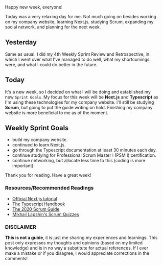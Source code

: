 Happy new week, everyone!

Today was a very relaxing day for me. Not much going on besides working on my company website, learning Next.js, studying Scrum, expanding my social network, and planning for the next week.

## Yesterday

Same as usual. I did my 4th Weekly Sprint Review and Retrospective, in which I went over what I've managed to do well, what my shortcomings were, and what I could do better in the future.

## Today

It's a new week, so I decided on what I will be doing and established my new `Sprint Goals`. My focus for this week will be **Next.js** and **Typescript** as I'm using these technologies for my company website. I'll still be studying **Scrum**, but going to put the guide writing on hold. Finishing my company website is more beneficial to me as of the moment.

## Weekly Sprint Goals

- build my company website.
- continued to learn Next.js.
- go through the Typescript documentation at least 30 minutes each day.
- continue studying for Professional Scrum Master I (PSM I) certification.
- continue networking, but allocate less time to this (coding is more important).

Thank you for reading. Have a great week!

### Resources/Recommended Readings

- [Official Next.js tutorial](https://nextjs.org/learn/basics/create-nextjs-app?utm_source=next-site&utm_medium=nav-cta&utm_campaign=next-website)
- [The Typescript Handbook](https://www.typescriptlang.org/docs/handbook/intro.html)
- [The 2020 Scrum Guide](https://scrumguides.org/scrum-guide.html)
- [Mikhail Lapshin's Scrum Quizzes](https://mlapshin.com/index.php/scrum-quizzes/)

### DISCLAIMER

**This is not a guide**, it is just me sharing my experiences and learnings. This post only expresses my thoughts and opinions (based on my limited knowledge) and is in no way a substitute for actual references. If I ever make a mistake or if you disagree, I would appreciate corrections in the comments!
